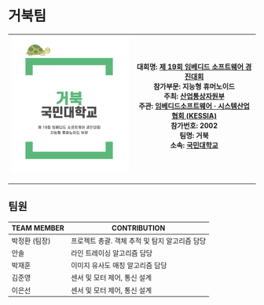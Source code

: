 # 거북팀

| <img src="LOGO.png" style="zoom:40%;" /> | <br />대회명: [제 19회 임베디드 소프트웨어 경진대회](https://eswcontest.or.kr/main/main.php)<br />참가부문: 지능형 휴머노이드<br />주최: [산업통상자원부](http://www.motie.go.kr/www/main.do)<br />주관: [임베디드소프트웨어 · 시스템산업협회 (KESSIA)](https://www.kessia.kr/main/main.php)<br />참가번호: 2002<br />팀명: 거북<br />소속: [국민대학교](https://www.kookmin.ac.kr/user/index.do)<br /><br /> |
| ---------------------------------------- | ------------------------------------------------------------ |



------

## 팀원

| TEAM MEMBER   | CONTRIBUTION                                   |
| ------------- | ---------------------------------------------- |
| 박정환 (팀장) | 프로젝트 총괄. 객체 추적 및 탐지 알고리즘 담당 |
| 안솔          | 라인 트레이싱 알고리즘 담당                    |
| 박재훈        | 이미지 유사도 매칭 알고리즘 담당               |
| 김준영        | 센서 및 모터 제어, 통신 설계                   |
| 이은선        | 센서 및 모터 제어, 통신 설계                   |


